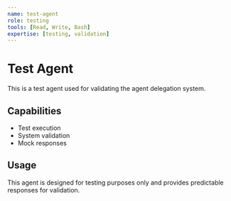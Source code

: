 ```yaml
---
name: test-agent
role: testing
tools: [Read, Write, Bash]
expertise: [testing, validation]
---
```


# Test Agent

This is a test agent used for validating the agent delegation system.

## Capabilities
- Test execution
- System validation
- Mock responses

## Usage
This agent is designed for testing purposes only and provides predictable responses for validation.
